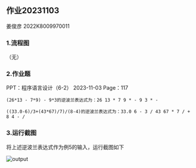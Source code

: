 ## 作业20231103

姜俊彦 2022K8009970011

### 1.流程图

（无）

### 2.作业题

PPT：程序语言设计（6-2） 2023-11-03  Page：117

```
(26*13 - 7*9) - 9*3的逆波兰表达式为：26 13 * 7 9 * - 9 3 * -
```

```
((33.0-6)/3+(43*67)/7)/(8-4)的逆波兰表达式为：33.0 6 - 3 / 43 67 * 7 / + 8 4 - /
```

### 3.运行截图

将上述逆波兰表达式作为例5的输入，运行截图如下

![output](E:\VSCODE\UbuntuShare\C\Homework\Homework8\output.png)

